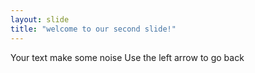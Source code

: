 ```yaml
---
layout: slide
title: "welcome to our second slide!"
---
```

Your text
make some noise
Use the left arrow to go back
